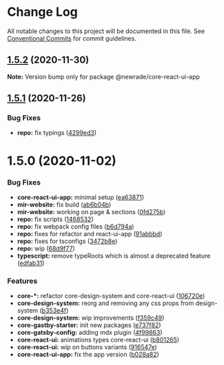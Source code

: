 # Change Log

All notable changes to this project will be documented in this file.
See [Conventional Commits](https://conventionalcommits.org) for commit guidelines.

## [1.5.2](https://github.com/newrade/newrade/compare/@newrade/core-react-ui-app@1.5.1...@newrade/core-react-ui-app@1.5.2) (2020-11-30)

**Note:** Version bump only for package @newrade/core-react-ui-app

## [1.5.1](https://github.com/newrade/newrade/compare/@newrade/core-react-ui-app@1.5.0...@newrade/core-react-ui-app@1.5.1) (2020-11-26)

### Bug Fixes

- **repo:** fix typings ([4299ed3](https://github.com/newrade/newrade/commit/4299ed3367c15cee98dd6aeb22cebc2714b1c750))

# 1.5.0 (2020-11-02)

### Bug Fixes

- **core-react-ui-app:** minimal setup ([ea63871](https://github.com/newrade/newrade/commit/ea63871b6f6334b828b8b5eefd224a5f510e6d7b))
- **mir-website:** fix build ([ab6b04b](https://github.com/newrade/newrade/commit/ab6b04b26868fa94741c9a28de7c9ff0b1981ec4))
- **mir-website:** working on page & sections ([0fd275b](https://github.com/newrade/newrade/commit/0fd275b57d56cdc4bd583620d60a59ac0bce7b0d))
- **repo:** fix scripts ([1468532](https://github.com/newrade/newrade/commit/1468532b791600a47b2b8082ef822148a72d764c))
- **repo:** fix webpack config files ([b6d794a](https://github.com/newrade/newrade/commit/b6d794a6e2db73b7033f109e179e91147c87f881))
- **repo:** fixes for refactor and react-ui-app ([91abbbd](https://github.com/newrade/newrade/commit/91abbbd1ee9fd658b3e02c016313292e88f19af0))
- **repo:** fixes for tsconfigs ([3472b8e](https://github.com/newrade/newrade/commit/3472b8edfa5a83b1664dcabbfce30acb72d8daa9))
- **repo:** wip ([68d9f77](https://github.com/newrade/newrade/commit/68d9f77225d5b7eae54f195f34a206f8b9f0e3ac))
- **typescript:** remove typeRoots which is almost a deprecated feature ([edfab31](https://github.com/newrade/newrade/commit/edfab31f34f518881c56fea74aa83331957ddcaf))

### Features

- **core-\*:** refactor core-design-system and core-react-ui ([106720e](https://github.com/newrade/newrade/commit/106720e4214f6491beac76c23977f5d52c1cd058))
- **core-design-system:** reorg and removing any css props from design-system ([b353e4f](https://github.com/newrade/newrade/commit/b353e4f47107dc3b1e4ff363b600033655acd044))
- **core-design-system:** wip improvements ([f359c49](https://github.com/newrade/newrade/commit/f359c491517a75e183b366ee91c1651066f810ee))
- **core-gastby-starter:** init new packages ([e737f82](https://github.com/newrade/newrade/commit/e737f82ab83ec6bbdd44ada84326aea1c25a7065))
- **core-gatsby-config:** adding mdx plugin ([4f99863](https://github.com/newrade/newrade/commit/4f99863c3b0fba42253c9e01f6f92ce90a4cc8c6))
- **core-react-ui:** animations types core-react-ui ([b801265](https://github.com/newrade/newrade/commit/b801265ecbc762f6bb6e49c838c34c672c0e4aec))
- **core-react-ui:** wip on buttons variants ([916547e](https://github.com/newrade/newrade/commit/916547e4c8907af33e92753959ff84931e7173b0))
- **core-react-ui-app:** fix the app version ([b028a82](https://github.com/newrade/newrade/commit/b028a82707c60d9274210513d64d201a59c37f5d))
